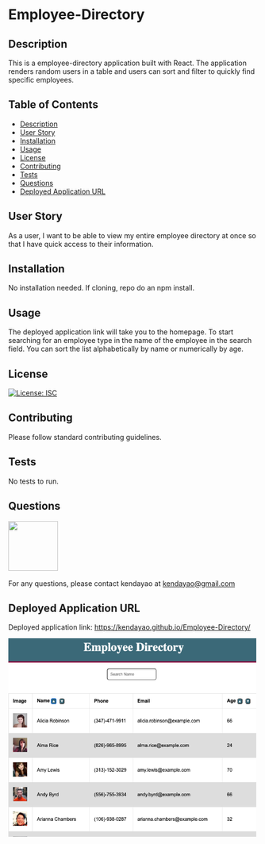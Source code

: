 # Employee-Directory

## Description

This is a employee-directory application built with React. The application renders random users in a table and users can sort and filter to quickly find specific employees.

## Table of Contents

* [Description](#description)
* [User Story](#user-story)
* [Installation](#installation)
* [Usage](#usage)
* [License](#license)
* [Contributing](#contributing)
* [Tests](#tests)
* [Questions](#questions)
* [Deployed Application URL](#deployed-application-URL)



## User Story


As a user, I want to be able to view my entire employee directory at once so that I have quick access to their information.


## Installation


No installation needed. If cloning, repo do an npm install.


## Usage

The deployed application link will take you to the homepage. To start searching for an employee type in the name of the employee in the search field. You can sort the list alphabetically by name or numerically by age.



## License


[![License: ISC](https://img.shields.io/badge/License-ISC-blue.svg)](https://opensource.org/licenses/ISC)


## Contributing


Please follow standard contributing guidelines.


## Tests


No tests to run.


## Questions

<img src="https://avatars3.githubusercontent.com/u/62568395?v=4" width="100" height="100">

For any questions, please contact kendayao at kendayao@gmail.com

## Deployed Application URL

Deployed application link: https://kendayao.github.io/Employee-Directory/

<img src="public/images/employeedirectoryapp.png" width="500" height="400">